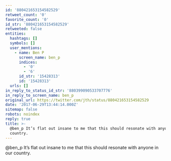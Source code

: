 ```yaml
---
id: '880421653154582529'
retweet_count: '0'
favorite_count: '0'
id_str: '880421653154582529'
retweeted: false
entities:
  hashtags: []
  symbols: []
  user_mentions:
    - name: Ben P
      screen_name: ben_p
      indices:
        - '0'
        - '6'
      id_str: '15428313'
      id: '15428313'
  urls: []
in_reply_to_status_id_str: '880399090533707776'
in_reply_to_screen_name: ben_p
original_url: https://twitter.com/jth/status/880421653154582529
date: '2017-06-29T13:44:14.000Z'
sitemap: false
robots: noindex
reply: true
title: >-
  @ben_p It’s flat out insane to me that this should resonate with anyone in our
  country.
---
```


@ben_p It’s flat out insane to me that this should resonate with anyone in our country.